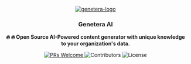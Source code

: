 <br /><br />

<p align="center">
<a href="https://genetera.com">
  <img src="https://i.ibb.co/nbrGRCp/genetera-logo.png" alt="genetera-logo" border="0">
</a>
</p>

<h3 align="center"><b>Genetera AI</b></h3>
<p align="center"><b>🔥 🔥 Open Source AI-Powered content generator with unique knowledge to your organization's data.</b></p>

<p align="center">
<a href='http://makeapullrequest.com'>
  <img alt='PRs Welcome' src='https://img.shields.io/badge/PRs-welcome-brightgreen.svg?style=for-the-badge'/>
</a>
<img alt="Contributors" src="https://img.shields.io/github/contributors/genetera/geneteraai?style=for-the-badge" />
<img alt="License" src="https://img.shields.io/github/license/genetera/geneteraai?style=for-the-badge" />
  
</p>
